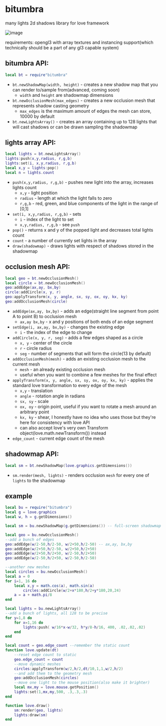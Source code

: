 # bitumbra
many lights 2d shadows library for love framework

![image](https://github.com/a13X-B/bitumbra/assets/53251919/a5aa4456-da96-4a1f-a33a-771c421569f6)

requirements: opengl3 with array textures and instancing support(which technically should be a part of any gl3 capable system)

## bitumbra API:
```lua
local bt = require"bitumbra"
```
- `bt.newShadowMap(width, height)` - creates a new shadow map that you can render to/sample from(advanced, coming soon)
  - `width` and `height` are shadowmap dimensions
- `bt.newOcclusionMesh(max_edges)` - creates a new occlusion mesh that represents shadow casting geometry
  -  `max_edges` is the maximum amount of edges the mesh can store, 10000 by default
- `bt.newLightsArray()` - creates an array containing up to 128 lights that will cast shadows or can be drawn sampling the shadowmap

## lights array API:
```lua
local lights = bt.newLightsArray()
lights:push(x,y,radius, r,g,b)
lights:set(i, x,y,radius, r,g,b)
local x,y = lights:pop()
local n = lights.count
```
- `push(x,y,radius, r,g,b)` - pushes new light into the array, increases lights count
  - `x,y` - light position
  - `radius` - length at which the light falls to zero
  - `r,g,b` - red, green, and blue components of the light in the range of [0,1]
- `set(i, x,y,radius, r,g,b)` - sets
  - `i` - index of the light to set
  - `x,y,radius, r,g,b` - see `push`
- `pop()` - returns x and y of the popped light and decreases total lights count
- `count` - a number of currently set lights in the array
- `draw(shadowmap)` - draws lights with respect of shadows stored in the shadowmap

## occlusion mesh API:
```lua
local geo = bt.newOcclusionMesh()
local circle = bt.newOcclusionMesh()
geo:addEdge(ax,ay, bx,by)
circle:addCircle(x, y, r)
geo:applyTransform(x, y, angle, sx, sy, ox, oy, kx, ky)
geo:addOcclusionMesh(circle)
```
- `addEdge(ax,ay, bx,by)` - adds an edge(straight line segment from point A to point B) to occlusion mesh
  - `ax,ay bx,by` - x and y positions of both ends of an edge segment
- `setEdge(i, ax,ay, bx,by)` - changes the existing edge
  - `i` - the index of the edge to change
- `addCircle(x, y, r, seg)` - adds a few edges shaped as a circle
  - `x, y` - center of the circle
  - `r` - circle radius
  - `seg` - number of segments that will form the circle(13 by default)
- `addOcclusionMesh(mesh)` - adds an existing occlusion mesh to the current mesh
  - `mesh` - an already existing occlusion mesh
  - useful when you want to combine a few meshes for the final effect
- `applyTransform(x, y, angle, sx, sy, ox, oy, kx, ky)` - applies the standard love transformation to every edge of the mesh
  - `x,y` - translation
  - `angle` - rotation angle in radians
  - `sx, sy` - scale
  - `ox, oy` - origin point, useful if you want to rotate a mesh around an arbitrary point
  - `kx, ky` - shear, I honestly have no idea who uses those but they're here for consistency with love API
  - can also accept love's very own Transform object(love.math.newTransform()) instead
- `edge_count` - current edge count of the mesh

## shadowmap API:
```lua
local sm = bt.newShadowMap(love.graphics.getDimensions())
```
- `sm.render(mesh, lights)` - renders occlusion `mesh` for every one of `lights` to the shadowmap

## example
```lua
local bu = require("bitumbra")
local g = love.graphics
local w, h = g.getDimensions()

local sm = bu.newShadowMap(g.getDimensions()) -- full-screen shadowmap

local geo = bu.newOcclusionMesh()
--add a bunch of edges
geo:addEdge(w/2-50,h/2-50, w/2+50,h/2-50) -- ax,ay, bx,by
geo:addEdge(w/2+50,h/2-50, w/2+50,h/2+50)
geo:addEdge(w/2+50,h/2+50, w/2-50,h/2+50)
geo:addEdge(w/2-50,h/2+50, w/2-50,h/2-50)

--another new meshes
local circles = bu.newOcclusionMesh()
local a = 0
for i=1, 16 do
	local x,y = math.cos(a), math.sin(a)
		circles:addCircle(w/2+x*180,h/2+y*180,20,24)
	a = a + math.pi/8
end

local lights = bu.newLightsArray()
--add a bunch of lights, all 128 to be precise
for y=1,8 do
	for x=1,16 do
		lights:push( w/16*x-w/32, h*y/8-h/16, 400, .02,.02,.02)
	end
end

local count = geo.edge_count --remember the static count
function love.update(dt)
	--reset edge count to static
	geo.edge_count = count
	--move dynamic meshes
	circles:applyTransform(w/2,h/2,dt/10,1,1,w/2,h/2)
	--and add them to the geometry mesh
	geo:addOcclusionMesh(circles)
	--move one light to the mouse position(also make it brighter)
	local mx,my = love.mouse.getPosition()
	lights:set(1,mx,my,500, .3,.3,.3)
end

function love.draw()
	sm:render(geo, lights)
	lights:draw(sm)
end
```

